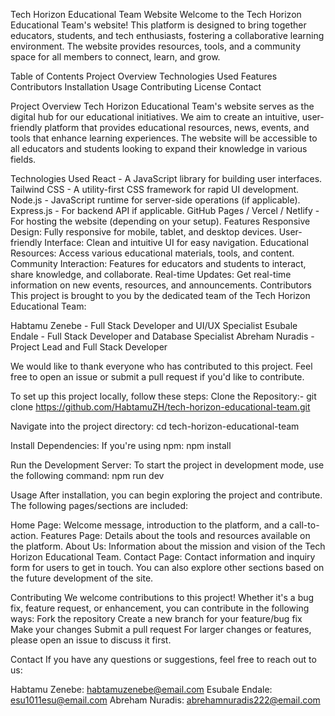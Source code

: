 Tech Horizon Educational Team Website
Welcome to the Tech Horizon Educational Team's website! This platform is designed to bring together educators, students, 
and tech enthusiasts, fostering a collaborative learning environment. The website provides resources, tools,
and a community space for all members to connect, learn, and grow.

Table of Contents
Project Overview
Technologies Used
Features
Contributors
Installation
Usage
Contributing
License
Contact

Project Overview
Tech Horizon Educational Team's website serves as the digital hub for our educational initiatives. 
We aim to create an intuitive, user-friendly platform that provides educational resources, news, events, 
and tools that enhance learning experiences. 
The website will be accessible to all educators and students looking to expand their knowledge in various fields.

Technologies Used
React - A JavaScript library for building user interfaces.
Tailwind CSS - A utility-first CSS framework for rapid UI development.
Node.js - JavaScript runtime for server-side operations (if applicable).
Express.js - For backend API if applicable.
GitHub Pages / Vercel / Netlify - For hosting the website (depending on your setup).
Features
Responsive Design: Fully responsive for mobile, tablet, and desktop devices.
User-friendly Interface: Clean and intuitive UI for easy navigation.
Educational Resources: Access various educational materials, tools, and content.
Community Interaction: Features for educators and students to interact, share knowledge, and collaborate.
Real-time Updates: Get real-time information on new events, resources, and announcements.
Contributors
This project is brought to you by the dedicated team of the Tech Horizon Educational Team:

Habtamu Zenebe - Full Stack Developer and UI/UX Specialist
Esubale Endale - Full Stack Developer and Database Specialist 
Abreham Nuradis - Project Lead and Full Stack Developer

We would like to thank everyone who has contributed to this project. 
Feel free to open an issue or submit a pull request if you'd like to contribute.

To set up this project locally, follow these steps:
Clone the Repository:-
git clone https://github.com/HabtamuZH/tech-horizon-educational-team.git

Navigate into the project directory:
cd tech-horizon-educational-team

Install Dependencies: If you're using npm:
npm install

Run the Development Server: To start the project in development mode, use the following command:
npm run dev

Usage
After installation, you can begin exploring the project and contribute. The following pages/sections are included:

Home Page: Welcome message, introduction to the platform, and a call-to-action.
Features Page: Details about the tools and resources available on the platform.
About Us: Information about the mission and vision of the Tech Horizon Educational Team.
Contact Page: Contact information and inquiry form for users to get in touch.
You can also explore other sections based on the future development of the site.

Contributing
We welcome contributions to this project! Whether it's a bug fix, feature request, or 
enhancement, you can contribute in the following ways:
Fork the repository
Create a new branch for your feature/bug fix
Make your changes
Submit a pull request
For larger changes or features, please open an issue to discuss it first.

Contact
If you have any questions or suggestions, feel free to reach out to us:

Habtamu Zenebe: habtamuzenebe@email.com
Esubale Endale: esu1011esu@email.com
Abreham Nuradis: abrehamnuradis222@email.com

